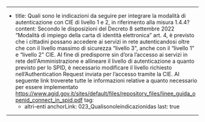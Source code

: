 ---
  - title: Quali sono le indicazioni da seguire per integrare la modalità di autenticazione con CIE di livello 1 e 2, in riferimento alla misura 1.4.4?
    content: Secondo le disposizioni del Decreto 8 settembre 2022 “Modalità di impiego della carta di identità elettronica” art. 4, è previsto che i cittadini possano accedere ai servizi in rete autenticandosi oltre che con il livello massimo di sicurezza “livello 3", anche con il “livello 1” e “livello 2" CIE. Al fine di predisporre sin d’ora l’accesso ai servizi in rete dell'Amministrazione e allineare il livello di autenticazione a quanto previsto per lo SPID, è necessario modificare il livello richiesto nell’Authentication Request inviata per l’accesso tramite la CIE. Al seguente link troverete tutte le informazioni relative a quanto necessario per essere implementato <a target="_blank" href="https://www.agid.gov.it/sites/default/files/repository_files/linee_guida_openid_connect_in_spid.pdf">https://www.agid.gov.it/sites/default/files/repository_files/linee_guida_openid_connect_in_spid.pdf</a>
    tag:
      - altri-enti
    anchorLink: 023_Qualisonoleindicazionidas
    last: true
---